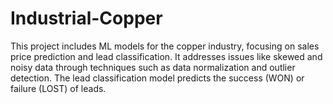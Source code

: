 # Industrial-Copper
This project includes ML models for the copper industry, focusing on sales price prediction and lead classification. It addresses issues like skewed and noisy data through techniques such as data normalization and outlier detection. The lead classification model predicts the success (WON) or failure (LOST) of leads.
